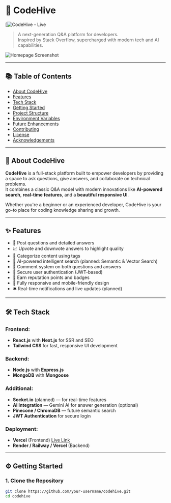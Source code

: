 # 🚀 CodeHive

[![CodeHive - Live](codehive-yash-aggarwal.vercel.app)  


> A next-generation Q&A platform for developers.  
> Inspired by Stack Overflow, supercharged with modern tech and AI capabilities.

![Homepage Screenshot](https://github.com/yash-070702/Codehive/blob/main/assets/homepage-screenshot.png)

---

## 📚 Table of Contents

- [About CodeHive](#-about-codehive)
- [Features](#-features)
- [Tech Stack](#-tech-stack)
- [Getting Started](#-getting-started)
- [Project Structure](#-project-structure)
- [Environment Variables](#-environment-variables)
- [Future Enhancements](#-future-enhancements)
- [Contributing](#-contributing)
- [License](#-license)
- [Acknowledgements](#-acknowledgements)

---

## 📖 About CodeHive

**CodeHive** is a full-stack platform built to empower developers by providing a space to ask questions, give answers, and collaborate on technical problems.  
It combines a classic Q&A model with modern innovations like **AI-powered search**, **real-time features**, and a **beautiful responsive UI**.

Whether you're a beginner or an experienced developer, CodeHive is your go-to place for coding knowledge sharing and growth.

---

## ✨ Features

- 📝 Post questions and detailed answers
- 📈 Upvote and downvote answers to highlight quality
- 🔖 Categorize content using tags
- 🔎 AI-powered intelligent search (planned: Semantic & Vector Search)
- 💬 Comment system on both questions and answers
- 🔐 Secure user authentication (JWT-based)
- 🏅 Earn reputation points and badges
- 📱 Fully responsive and mobile-friendly design
- 🛎️ Real-time notifications and live updates (planned)

---

## 🛠 Tech Stack

### Frontend:
- **React.js** with **Next.js** for SSR and SEO
- **Tailwind CSS** for fast, responsive UI development

### Backend:
- **Node.js** with **Express.js**
- **MongoDB** with **Mongoose**

### Additional:
- **Socket.io** (planned) — for real-time features
- **AI Integration** — Gemini AI for answer generation (optional)
- **Pinecone / ChromaDB** — future semantic search
- **JWT Authentication** for secure login

### Deployment:
- **Vercel** (Frontend) [Live Link](https://codehive.vercel.app)
- **Render / Railway / Vercel** (Backend)

---

## ⚙️ Getting Started

### 1. Clone the Repository

```bash
git clone https://github.com/your-username/codehive.git
cd codehive
